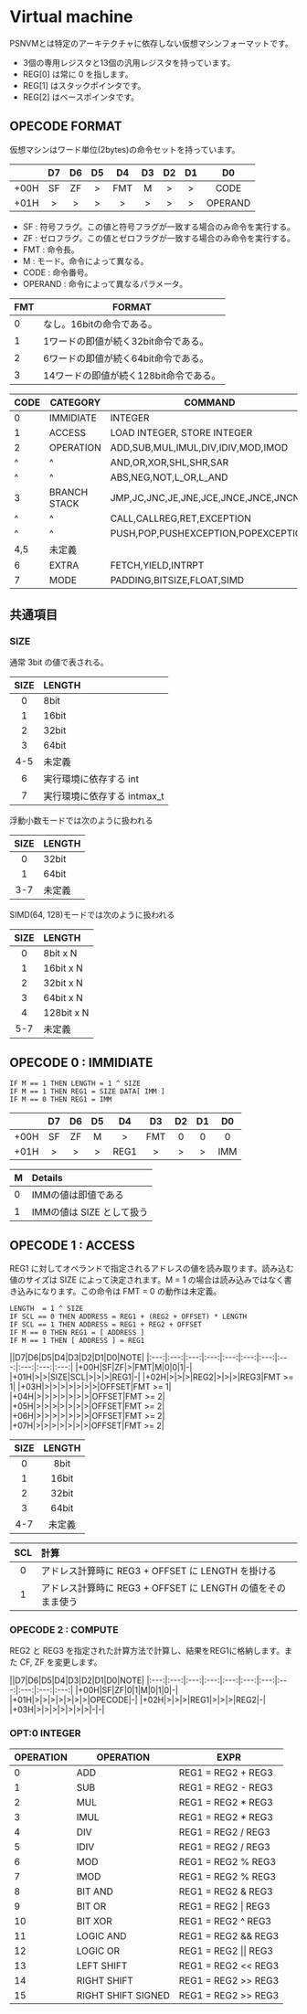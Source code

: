 # Virtual machine

PSNVMとは特定のアーキテクチャに依存しない仮想マシンフォーマットです。

* 3個の専用レジスタと13個の汎用レジスタを持っています。
* REG[0] は常に 0 を指します。
* REG[1] はスタックポインタです。
* REG[2] はベースポインタです。

## OPECODE FORMAT

仮想マシンはワード単位(2bytes)の命令セットを持っています。

||D7 |D6 |D5 |D4 |D3 |D2 |D1 |D0 |
|:---:|:---:|:---:|:---:|:---:|:---:|:---:|:---:|:---:|
|+00H|SF|ZF|>|FMT|M|>|>|CODE|
|+01H|>|>|>|>|>|>|>|OPERAND|

* SF : 符号フラグ。この値と符号フラグが一致する場合のみ命令を実行する。
* ZF : ゼロフラグ。この値とゼロフラグが一致する場合のみ命令を実行する。
* FMT : 命令長。
* M : モード。命令によって異なる。
* CODE : 命令番号。
* OPERAND : 命令によって異なるパラメータ。

|FMT|FORMAT|
|--|--|
|0|なし。16bitの命令である。|
|1|1ワードの即値が続く32bit命令である。|
|2|6ワードの即値が続く64bit命令である。|
|3|14ワードの即値が続く128bit命令である。|

|CODE|CATEGORY|COMMAND|
|--|--|--|
|0|IMMIDIATE|INTEGER|
|1|ACCESS|LOAD INTEGER, STORE INTEGER|
|2|OPERATION|ADD,SUB,MUL,IMUL,DIV,IDIV,MOD,IMOD|
|^|^|AND,OR,XOR,SHL,SHR,SAR|
|^|^|ABS,NEG,NOT,L_OR,L_AND|
|3|BRANCH<br />STACK|JMP,JC,JNC,JE,JNE,JCE,JNCE,JNCE,JNCNE|
|^|^|CALL,CALLREG,RET,EXCEPTION|
|^|^|PUSH,POP,PUSHEXCEPTION,POPEXCEPTION|
|4,5|未定義|
|6|EXTRA|FETCH,YIELD,INTRPT|
|7|MODE|PADDING,BITSIZE,FLOAT,SIMD|

## 共通項目

### SIZE

通常 3bit の値で表される。

|SIZE|LENGTH|
|:---:|:---|
|0|8bit|
|1|16bit|
|2|32bit|
|3|64bit|
|4-5|未定義|
|6|実行環境に依存する int|
|7|実行環境に依存する intmax_t|

浮動小数モードでは次のように扱われる

|SIZE|LENGTH|
|:---:|:---|
|0|32bit|
|1|64bit|
|3-7|未定義|

SIMD(64, 128)モードでは次のように扱われる

|SIZE|LENGTH|
|:---:|:---|
|0|8bit x N|
|1|16bit x N|
|2|32bit x N|
|3|64bit x N|
|4|128bit x N|
|5-7|未定義|


## OPECODE 0 : IMMIDIATE

```
IF M == 1 THEN LENGTH = 1 ^ SIZE
IF M == 1 THEN REG1 = SIZE DATA[ IMM ]
IF M == 0 THEN REG1 = IMM
```

||D7 |D6 |D5 |D4 |D3 |D2 |D1 |D0 |
|:---:|:---:|:---:|:---:|:---:|:---:|:---:|:---:|:---:|
|+00H|SF|ZF|M|>|FMT|0|0|0|
|+01H|>|>|>|REG1|>|>|>|IMM|

|M|Details|
|:--|:--|
|0|IMMの値は即値である|
|1|IMMの値は SIZE として扱う|


## OPECODE 1 : ACCESS

REG1 に対してオペランドで指定されるアドレスの値を読み取ります。読み込む値のサイズは SIZE によって決定されます。M = 1 の場合は読み込みではなく書き込みになります。この命令は FMT = 0 の動作は未定義。

```
LENGTH  = 1 ^ SIZE
IF SCL == 0 THEN ADDRESS = REG1 + (REG2 + OFFSET) * LENGTH
IF SCL == 1 THEN ADDRESS = REG1 + REG2 + OFFSET
IF M == 0 THEN REG1 = [ ADDRESS ]
IF M == 1 THEN [ ADDRESS ] = REG1
```

||D7|D6|D5|D4|D3|D2|D1|D0|NOTE|
|:---:|:---:|:---:|:---:|:---:|:---:|:---:|:---:|:---:|:---:|:---:|
|+00H|SF|ZF|>|FMT|M|0|0|1|-|
|+01H|>|>|SIZE|SCL|>|>|>|REG1|-|
|+02H|>|>|>|REG2|>|>|>|REG3|FMT >= 1|
|+03H|>|>|>|>|>|>|>|OFFSET|FMT >= 1|
|+04H|>|>|>|>|>|>|>|OFFSET|FMT >= 2|
|+05H|>|>|>|>|>|>|>|OFFSET|FMT >= 2|
|+06H|>|>|>|>|>|>|>|OFFSET|FMT >= 2|
|+07H|>|>|>|>|>|>|>|OFFSET|FMT >= 2|

|SIZE|LENGTH|
|:---:|:---:|
|0|8bit|
|1|16bit|
|2|32bit|
|3|64bit|
|4-7|未定義|

|SCL|計算|
|:---:|:---|
|0|アドレス計算時に REG3 + OFFSET に LENGTH を掛ける|
|1|アドレス計算時に REG3 + OFFSET に LENGTH の値をそのまま使う|


### OPECODE 2 : COMPUTE

REG2 と REG3 を指定された計算方法で計算し、結果をREG1に格納します。また CF, ZF を変更します。

||D7|D6|D5|D4|D3|D2|D1|D0|NOTE|
|:---:|:---:|:---:|:---:|:---:|:---:|:---:|:---:|:---:|:---:|:---:|
|+00H|SF|ZF|0|1|M|0|1|0|-|
|+01H|>|>|>|>|>|>|>|OPECODE|-|
|+02H|>|>|>|REG1|>|>|>|REG2|-|
|+03H|>|>|>|>|>|>|>|-|-|


### OPT:0 INTEGER

|OPERATION|OPERATION|EXPR|
|--|--|--|
|0|ADD|REG1 = REG2 + REG3|
|1|SUB|REG1 = REG2 - REG3|
|2|MUL|REG1 = REG2 * REG3|
|3|IMUL|REG1 = REG2 * REG3|
|4|DIV|REG1 = REG2 / REG3|
|5|IDIV|REG1 = REG2 / REG3|
|6|MOD|REG1 = REG2 % REG3|
|7|IMOD|REG1 = REG2 % REG3|
|8|BIT AND|REG1 = REG2 & REG3|
|9|BIT OR|REG1 = REG2 \| REG3|
|10|BIT XOR|REG1 = REG2 ^ REG3|
|11|LOGIC AND|REG1 = REG2 && REG3|
|12|LOGIC OR|REG1 = REG2 \|\| REG3|
|13|LEFT SHIFT|REG1 = REG2 << REG3|
|14|RIGHT SHIFT|REG1 = REG2 >> REG3|
|15|RIGHT SHIFT SIGNED|REG1 = REG2 >> REG3|









